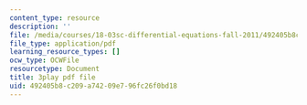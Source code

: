 ```yaml
---
content_type: resource
description: ''
file: /media/courses/18-03sc-differential-equations-fall-2011/492405b8c209a74209e796fc26f0bd18_te6Mplq3DCU.pdf
file_type: application/pdf
learning_resource_types: []
ocw_type: OCWFile
resourcetype: Document
title: 3play pdf file
uid: 492405b8-c209-a742-09e7-96fc26f0bd18
---
```

